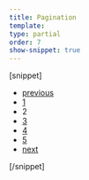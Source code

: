 ```yaml
---
title: Pagination
template:
type: partial
order: 7
show-snippet: true
---
```

[snippet]
<div class="wrapper content">
    <div class="col-wrap">
        <div class="col col--fluid-10">
            <ul class="paginate">
                <li><a class="nude" href="#">previous</a></li>
                <li><a href="#">1</a></li>
                <li class="current">2</li>
                <li><a href="#">3</a></li>
                <li><a href="#">4</a></li>
                <li><a href="#">5</a></li>
                <li><a class="nude" href="#">next</a></li>
            </ul>
        </div>
    </div>
</div>
[/snippet]